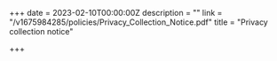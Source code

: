 +++
date = 2023-02-10T00:00:00Z
description = ""
link = "/v1675984285/policies/Privacy_Collection_Notice.pdf"
title = "Privacy collection notice"

+++
